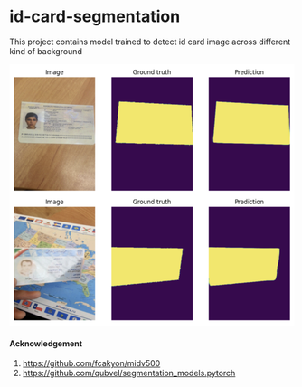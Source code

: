 # id-card-segmentation
This project contains model trained to detect id card image across different kind of background

![image inference](https://github.com/shubh-tiwari/id-card-segmentation/blob/main/outputs/Screenshot%202024-03-19%20at%2011.43.17%20PM.png)

#### Acknowledgement
1. https://github.com/fcakyon/midv500
2. https://github.com/qubvel/segmentation_models.pytorch
